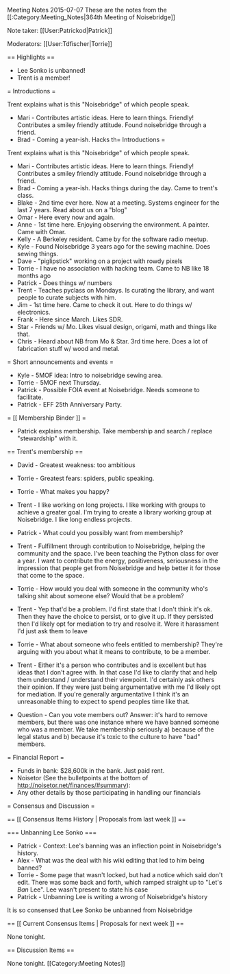 Meeting Notes 2015-07-07 
 These are the notes from the [[:Category:Meeting_Notes|364th Meeting of Noisebridge]]

Note taker: [[User:Patrickod|Patrick]]

Moderators: [[User:Tdfischer|Torrie]]

== Highlights ==

* Lee Sonko is unbanned!
* Trent is a member!

= Introductions =

Trent explains what is this "Noisebridge" of which people speak.

* Mari - Contributes artistic ideas. Here to learn things. Friendly! Contributes a smiley friendly attitude. Found noisebridge through a friend. 
* Brad - Coming a year-ish. Hacks th= Introductions =

Trent explains what is this "Noisebridge" of which people speak.

* Mari - Contributes artistic ideas. Here to learn things. Friendly! Contributes a smiley friendly attitude. Found noisebridge through a friend. 
* Brad - Coming a year-ish. Hacks things during the day. Came to trent's class. 
* Blake - 2nd time ever here. Now at a meeting. Systems engineer for the last 7 years. Read about us on a "blog"
* Omar - Here every now and again. 
* Anne - 1st time here. Enjoying observing the environment. A painter. Came with Omar. 
* Kelly - A Berkeley resident. Came by for the software radio meetup. 
* Kyle - Found Noisebridge 3 years ago for the sewing machine. Does sewing things.
* Dave - "piglipstick" working on a project with rowdy pixels
* Torrie - I have no association with hacking team. Came to NB like 18 months ago
* Patrick - Does things w/ numbers
* Trent - Teaches pyclass on Mondays. Is curating the library, and want people to curate subjects with him.
* Jim - 1st time here. Came to check it out. Here to do things w/ electronics.
* Frank - Here since March. Likes SDR. 
* Star - Friends w/ Mo. Likes visual design, origami, math and things like that. 
* Chris - Heard about NB from Mo &amp; Star. 3rd time here. Does a lot of fabrication stuff w/ wood and metal.

= Short announcements and events =

* Kyle - 5MOF idea: Intro to noisebridge sewing area.
* Torrie - 5MOF next Thursday. 
* Patrick - Possible FOIA event at Noisebridge. Needs someone to facilitate. 
* Patrick - EFF 25th Anniversary Party.

= [[ Membership Binder ]] =

* Patrick explains membership. Take membership and search / replace "stewardship" with it. 

== Trent's membership ==

* David - Greatest weakness: too ambitious
* Torrie - Greatest fears: spiders, public speaking.
* Torrie - What makes you happy?
* Trent - I like working on long projects. I like working with groups to achieve a greater goal. I'm trying to create a library working group at Noisebridge. I like long endless projects. 
* Patrick - What could you possibly want from membership?
* Trent - Fulfillment through contribution to Noisebridge, helping the community and the space. I've been teaching the Python class for over a year. I want to contribute the energy, positiveness, seriousness in the impression that people get from Noisebridge and help better it for those that come to the space. 
* Torrie - How would you deal with someone in the community who's talking shit about someone else? Would that be a problem?
* Trent - Yep that'd be a problem. I'd first state that I don't think it's ok. Then they have the choice to persist, or to give it up. If they persisted then I'd likely opt for mediation to try and resolve it. Were it harassment I'd just ask them to leave 
* Torrie - What about someone who feels entitled to membership? They're arguing with you about what it means to contribute, to be a member. 
* Trent - Either it's a person who contributes and is excellent but has ideas that I don't agree with. In that case I'd like to clarify that and help them understand / understand their viewpoint. I'd certainly ask others their opinion. If they were just being argumentative with me I'd likely opt for mediation. If you're generally argumentative I think it's an unreasonable thing to expect to spend peoples time like that. 

* Question - Can you vote members out? Answer: it's hard to remove members, but there was one instance where we have banned someone who was a member. We take membership seriously a) because of the legal status and b) because it's toxic to the culture to have "bad" members.


= Financial Report =
* Funds in bank: $28,600k in the bank. Just paid rent.
* Noisetor (See the bulletpoints at the bottom of http://noisetor.net/finances/#summary):
* Any other details by those participating in handling our financials

= Consensus and Discussion =

== [[ Consensus Items History | Proposals from last week ]] ==

=== Unbanning Lee Sonko ===

* Patrick - Context: Lee's banning was an inflection point in Noisebridge's history. 
* Alex - What was the deal with his wiki editing that led to him being banned?
* Torrie - Some page that wasn't locked, but had a notice which said don't edit. There was some back and forth, which ramped straight up to "Let's *Ban* Lee". Lee wasn't present to state his case
* Patrick - Unbanning Lee is writing a wrong of Noisebridge's history

It is so consensed that Lee Sonko be unbanned from Noisebridge

== [[ Current Consensus Items | Proposals for next week ]] ==

None tonight.

== Discussion Items ==

None tonight.
[[Category:Meeting Notes]]